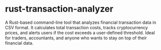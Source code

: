# rust-transaction-analyzer
A Rust-based command-line tool that analyzes financial transaction data in CSV format. It calculates total transaction costs, tracks cryptocurrency prices, and alerts users if the cost exceeds a user-defined threshold. Ideal for traders, accountants, and anyone who wants to stay on top of their financial data.
